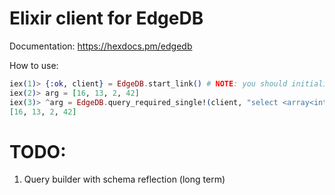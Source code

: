 # Elixir client for EdgeDB

Documentation: https://hexdocs.pm/edgedb

How to use:

```elixir
iex(1)> {:ok, client} = EdgeDB.start_link() # NOTE: you should initialize EdgeDB project first
iex(2)> arg = [16, 13, 2, 42]
iex(3)> ^arg = EdgeDB.query_required_single!(client, "select <array<int64>>$arg", arg: arg)
[16, 13, 2, 42]
```

# TODO:
1. Query builder with schema reflection (long term)
